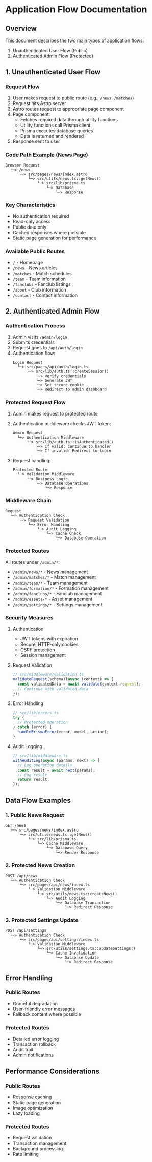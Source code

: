 # Application Flow Documentation

## Overview

This document describes the two main types of application flows:
1. Unauthenticated User Flow (Public)
2. Authenticated Admin Flow (Protected)

## 1. Unauthenticated User Flow

### Request Flow
1. User makes request to public route (e.g., `/news`, `/matches`)
2. Request hits Astro server
3. Astro routes request to appropriate page component
4. Page component:
   - Fetches required data through utility functions
   - Utility functions call Prisma client
   - Prisma executes database queries
   - Data is returned and rendered
5. Response sent to user

### Code Path Example (News Page)
```
Browser Request
  └─> /news
      └─> src/pages/news/index.astro
          └─> src/utils/news.ts::getNews()
              └─> src/lib/prisma.ts
                  └─> Database
                      └─> Response
```

### Key Characteristics
- No authentication required
- Read-only access
- Public data only
- Cached responses where possible
- Static page generation for performance

### Available Public Routes
- `/` - Homepage
- `/news` - News articles
- `/matches` - Match schedules
- `/team` - Team information
- `/fanclubs` - Fanclub listings
- `/about` - Club information
- `/contact` - Contact information

## 2. Authenticated Admin Flow

### Authentication Process
1. Admin visits `/admin/login`
2. Submits credentials
3. Request goes to `/api/auth/login`
4. Authentication flow:
   ```
   Login Request
     └─> src/pages/api/auth/login.ts
         └─> src/lib/auth.ts::createSession()
             └─> Verify credentials
             └─> Generate JWT
             └─> Set secure cookie
             └─> Redirect to admin dashboard
   ```

### Protected Request Flow
1. Admin makes request to protected route
2. Authentication middleware checks JWT token:
   ```
   Admin Request
     └─> Authentication Middleware
         └─> src/lib/auth.ts::isAuthenticated()
             ├─> If valid: Continue to handler
             └─> If invalid: Redirect to login
   ```

3. Request handling:
   ```
   Protected Route
     └─> Validation Middleware
         └─> Business Logic
             └─> Database Operations
                 └─> Response
   ```

### Middleware Chain
```
Request
  └─> Authentication Check
      └─> Request Validation
          └─> Error Handling
              └─> Audit Logging
                  └─> Cache Check
                      └─> Database Operation
```

### Protected Routes
All routes under `/admin/*`:
- `/admin/news/*` - News management
- `/admin/matches/*` - Match management
- `/admin/team/*` - Team management
- `/admin/formation/*` - Formation management
- `/admin/fanclubs/*` - Fanclub management
- `/admin/assets/*` - Asset management
- `/admin/settings/*` - Settings management

### Security Measures
1. Authentication
   - JWT tokens with expiration
   - Secure, HTTP-only cookies
   - CSRF protection
   - Session management

2. Request Validation
   ```typescript
   // src/middleware/validation.ts
   validateRequest(schema)(async (context) => {
     const validatedData = await validate(context.request);
     // Continue with validated data
   });
   ```

3. Error Handling
   ```typescript
   // src/lib/errors.ts
   try {
     // Protected operation
   } catch (error) {
     handlePrismaError(error, model, action);
   }
   ```

4. Audit Logging
   ```typescript
   // src/lib/middleware.ts
   withAuditLog(async (params, next) => {
     // Log operation details
     const result = await next(params);
     // Log result
     return result;
   });
   ```

## Data Flow Examples

### 1. Public News Request
```
GET /news
  └─> src/pages/news/index.astro
      └─> src/utils/news.ts::getNews()
          └─> src/lib/prisma.ts
              └─> Cache Middleware
                  └─> Database Query
                      └─> Render Response
```

### 2. Protected News Creation
```
POST /api/news
  └─> Authentication Check
      └─> src/pages/api/news/index.ts
          └─> Validation Middleware
              └─> src/utils/news.ts::createNews()
                  └─> Audit Logging
                      └─> Database Transaction
                          └─> Redirect Response
```

### 3. Protected Settings Update
```
POST /api/settings
  └─> Authentication Check
      └─> src/pages/api/settings/index.ts
          └─> Validation Middleware
              └─> src/utils/settings.ts::updateSettings()
                  └─> Cache Invalidation
                      └─> Database Update
                          └─> Redirect Response
```

## Error Handling

### Public Routes
- Graceful degradation
- User-friendly error messages
- Fallback content where possible

### Protected Routes
- Detailed error logging
- Transaction rollback
- Audit trail
- Admin notifications

## Performance Considerations

### Public Routes
- Response caching
- Static page generation
- Image optimization
- Lazy loading

### Protected Routes
- Request validation
- Transaction management
- Background processing
- Rate limiting